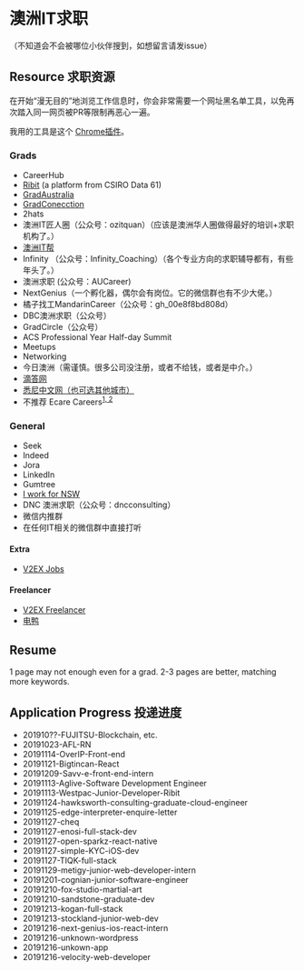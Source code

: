 # 澳洲IT求职
（不知道会不会被哪位小伙伴搜到，如想留言请发issue）

## Resource 求职资源
在开始“漫无目的”地浏览工作信息时，你会非常需要一个网址黑名单工具，以免再次踏入同一网页被PR等限制再恶心一遍。

我用的工具是这个 [Chrome插件](https://github.com/ZDL-Git/browse-manager)。
### Grads
- CareerHub
- [Ribit](ribit.net) (a platform from CSIRO Data 61)
- [GradAustralia](gradaustralia.com.au)
- [GradConecction](au.gradconnection.com)
- 2hats
- 澳洲IT匠人圈（公众号：ozitquan）（应该是澳洲华人圈做得最好的培训+求职机构了。）
- [澳洲IT帮](http://itbang.com.au/)
- Infinity （公众号：Infinity_Coaching）（各个专业方向的求职辅导都有，有些年头了。）
- 澳洲求职 (公众号：AUCareer)
- NextGenius（一个孵化器，偶尔会有岗位。它的微信群也有不少大佬。）
- 橘子找工MandarinCareer（公众号：gh_00e8f8bd808d）
- DBC澳洲求职（公众号）
- GradCircle（公众号）
- ACS Professional Year Half-day Summit
- Meetups
- Networking
- 今日澳洲（需谨慎。很多公司没注册，或者不给钱，或者是中介。）
- [滴答网](http://bbs.tigtag.com/list-520.html)
- [悉尼中文网（也可选其他城市）](http://sydneybbs.com/forum.php?mod=forumdisplay&fid=279)
- 不推荐 Ecare Careers<sup>[1](https://www.zhihu.com/question/51819047)</sup><sup>[, 2](https://www.taschinese.com/thread-231460-1-1.html)</sup>

### General
- Seek
- Indeed
- Jora
- LinkedIn
- Gumtree
- [I work for NSW](https://iworkfor.nsw.gov.au/)
- DNC 澳洲求职（公众号：dncconsulting）
- 微信内推群
- 在任何IT相关的微信群中直接打听

#### Extra
- [V2EX Jobs](https://cn.v2ex.com/go/jobs?p=1)

#### Freelancer
- [V2EX Freelancer](https://cn.v2ex.com/go/outsourcing?p=1)
- [电鸭](https://eleduck.com/)

## Resume
1 page may not enough even for a grad. 2-3 pages are better, matching more keywords.


## Application Progress 投递进度
- 201910??-FUJITSU-Blockchain, etc. 
- 20191023-AFL-RN
- 20191114-OverIP-Front-end
- 20191121-Bigtincan-React
- 20191209-Savv-e-front-end-intern
- 20191113-Aglive-Software Development Engineer
- 20191113-Westpac-Junior-Developer-Ribit
- 20191124-hawksworth-consulting-graduate-cloud-engineer
- 20191125-edge-interpreter-enquire-letter
- 20191127-cheq
- 20191127-enosi-full-stack-dev
- 20191127-open-sparkz-react-native
- 20191127-simple-KYC-iOS-dev
- 20191127-TIQK-full-stack
- 20191129-metigy-junior-web-developer-intern
- 20191201-cognian-junior-software-engineer
- 20191210-fox-studio-martial-art
- 20191210-sandstone-graduate-dev
- 20191213-kogan-full-stack
- 20191213-stockland-junior-web-dev
- 20191216-next-genius-ios-react-intern
- 20191216-unknown-wordpress
- 20191216-unkown-app
- 20191216-velocity-web-developer
